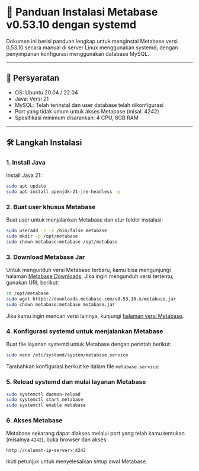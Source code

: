 # 🚀 Panduan Instalasi Metabase v0.53.10 dengan systemd

Dokumen ini berisi panduan lengkap untuk menginstal Metabase versi 0.53.10 secara manual di server Linux menggunakan systemd, dengan penyimpanan konfigurasi menggunakan database MySQL.

---

## 🧩 Persyaratan
- OS: Ubuntu 20.04 / 22.04
- Java: Versi 21
- MySQL: Telah terinstal dan user database telah dikonfigurasi
- Port yang tidak umum untuk akses Metabase (misal: 4242)
- Spesifikasi minimum disarankan: 4 CPU, 8GB RAM

---

## 🛠 Langkah Instalasi

### 1. Install Java
Install Java 21:
```bash
sudo apt update
sudo apt install openjdk-21-jre-headless -y
```

### 2. Buat user khusus Metabase
Buat user untuk menjalankan Metabase dan atur folder instalasi:
```bash
sudo useradd -r -s /bin/false metabase
sudo mkdir -p /opt/metabase
sudo chown metabase:metabase /opt/metabase
```

### 3. Download Metabase Jar
Untuk mengunduh versi Metabase terbaru, kamu bisa mengunjungi halaman [Metabase Downloads](https://www.metabase.com/download/). Jika ingin mengunduh versi tertentu, gunakan URL berikut:
```bash
cd /opt/metabase
sudo wget https://downloads.metabase.com/v0.53.10.x/metabase.jar
sudo chown metabase:metabase metabase.jar
```

Jika kamu ingin mencari versi lainnya, kunjungi [halaman versi Metabase](https://github.com/metabase/metabase/releases).

### 4. Konfigurasi systemd untuk menjalankan Metabase
Buat file layanan systemd untuk Metabase dengan perintah berikut:
```bash
sudo nano /etc/systemd/system/metabase.service
```

Tambahkan konfigurasi berikut ke dalam file `metabase.service`:

### 5. Reload systemd dan mulai layanan Metabase
```bash
sudo systemctl daemon-reload
sudo systemctl start metabase
sudo systemctl enable metabase
```

### 6. Akses Metabase
Metabase sekarang dapat diakses melalui port yang telah kamu tentukan (misalnya `4242`), buka browser dan akses:
```
http://<alamat-ip-server>:4242
```

Ikuti petunjuk untuk menyelesaikan setup awal Metabase.